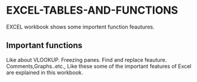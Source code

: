 # EXCEL-TABLES-AND-FUNCTIONS
EXCEL workbook shows some importent function feautures.
## Important functions
Like about VLOOKUP.
Freezing panes.
Find and replace feauture.
Comments,Graphs..etc.,
Like these some of the important features of Excel are explained in this workbook.

